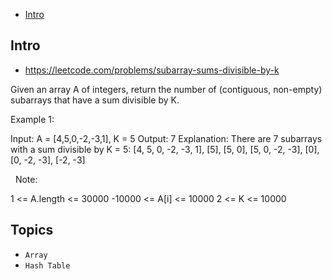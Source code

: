 - [Intro](#intro)

## Intro

- https://leetcode.com/problems/subarray-sums-divisible-by-k

Given an array A of integers, return the number of (contiguous, non-empty) subarrays that have a sum divisible by K.
 

Example 1:

Input: A = [4,5,0,-2,-3,1], K = 5
Output: 7
Explanation: There are 7 subarrays with a sum divisible by K = 5:
[4, 5, 0, -2, -3, 1], [5], [5, 0], [5, 0, -2, -3], [0], [0, -2, -3], [-2, -3]

 
Note:

1 <= A.length <= 30000
-10000 <= A[i] <= 10000
2 <= K <= 10000



## Topics

- `Array`
- `Hash Table`


